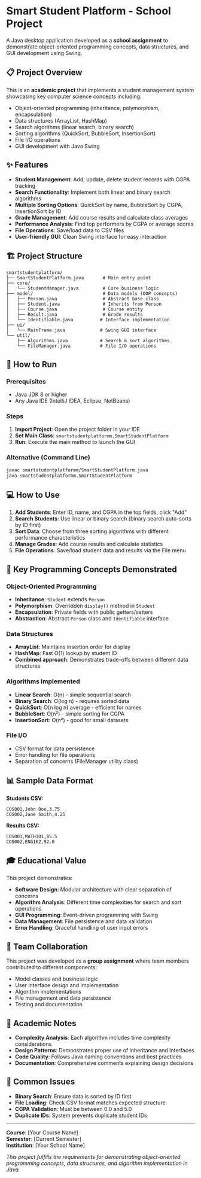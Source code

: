 # Smart Student Platform - School Project

A Java desktop application developed as a **school assignment** to demonstrate object-oriented programming concepts, data structures, and GUI development using Swing.

## 📋 Project Overview

This is an **academic project** that implements a student management system showcasing key computer science concepts including:

- Object-oriented programming (inheritance, polymorphism, encapsulation)
- Data structures (ArrayList, HashMap)
- Search algorithms (linear search, binary search)
- Sorting algorithms (QuickSort, BubbleSort, InsertionSort)
- File I/O operations
- GUI development with Java Swing

## ✨ Features

- **Student Management**: Add, update, delete student records with CGPA tracking
- **Search Functionality**: Implement both linear and binary search algorithms
- **Multiple Sorting Options**: QuickSort by name, BubbleSort by CGPA, InsertionSort by ID
- **Grade Management**: Add course results and calculate class averages
- **Performance Analysis**: Find top performers by CGPA or average scores
- **File Operations**: Save/load data to CSV files
- **User-friendly GUI**: Clean Swing interface for easy interaction

## 🏗️ Project Structure

```
smartstudentplatform/
├── SmartStudentPlatform.java       # Main entry point
├── core/
│   └── StudentManager.java         # Core business logic
├── model/                          # Data models (OOP concepts)
│   ├── Person.java                 # Abstract base class
│   ├── Student.java                # Inherits from Person
│   ├── Course.java                 # Course entity
│   ├── Result.java                 # Grade results
│   └── Identifiable.java          # Interface implementation
├── ui/
│   └── MainFrame.java             # Swing GUI interface
└── util/
    ├── Algorithms.java            # Search & sort algorithms
    └── FileManager.java           # File I/O operations
```

## 🚀 How to Run

### Prerequisites

- Java JDK 8 or higher
- Any Java IDE (IntelliJ IDEA, Eclipse, NetBeans)

### Steps

1. **Import Project**: Open the project folder in your IDE
2. **Set Main Class**: `smartstudentplatformm.SmartStudentPlatform`
3. **Run**: Execute the main method to launch the GUI

### Alternative (Command Line)

```bash
javac smartstudentplatformm/SmartStudentPlatform.java
java smartstudentplatformm.SmartStudentPlatform
```

## 💻 How to Use

1. **Add Students**: Enter ID, name, and CGPA in the top fields, click "Add"
2. **Search Students**: Use linear or binary search (binary search auto-sorts by ID first)
3. **Sort Data**: Choose from three sorting algorithms with different performance characteristics
4. **Manage Grades**: Add course results and calculate statistics
5. **File Operations**: Save/load student data and results via the File menu

## 🔧 Key Programming Concepts Demonstrated

### Object-Oriented Programming

- **Inheritance**: `Student` extends `Person`
- **Polymorphism**: Overridden `display()` method in `Student`
- **Encapsulation**: Private fields with public getters/setters
- **Abstraction**: Abstract `Person` class and `Identifiable` interface

### Data Structures

- **ArrayList**: Maintains insertion order for display
- **HashMap**: Fast O(1) lookup by student ID
- **Combined approach**: Demonstrates trade-offs between different data structures

### Algorithms Implemented

- **Linear Search**: O(n) - simple sequential search
- **Binary Search**: O(log n) - requires sorted data
- **QuickSort**: O(n log n) average - efficient for names
- **BubbleSort**: O(n²) - simple sorting for CGPA
- **InsertionSort**: O(n²) - good for small datasets

### File I/O

- CSV format for data persistence
- Error handling for file operations
- Separation of concerns (FileManager utility class)

## 📊 Sample Data Format

**Students CSV:**

```csv
COS001,John Doe,3.75
COS002,Jane Smith,4.25
```

**Results CSV:**

```csv
COS001,MATH101,85.5
COS002,ENG102,92.0
```

## 🎓 Educational Value

This project demonstrates:

- **Software Design**: Modular architecture with clear separation of concerns
- **Algorithm Analysis**: Different time complexities for search and sort operations
- **GUI Programming**: Event-driven programming with Swing
- **Data Management**: File persistence and data validation
- **Error Handling**: Graceful handling of user input errors

## 👥 Team Collaboration

This project was developed as a **group assignment** where team members contributed to different components:

- Model classes and business logic
- User interface design and implementation
- Algorithm implementations
- File management and data persistence
- Testing and documentation

## 📝 Academic Notes

- **Complexity Analysis**: Each algorithm includes time complexity considerations
- **Design Patterns**: Demonstrates proper use of inheritance and interfaces
- **Code Quality**: Follows Java naming conventions and best practices
- **Documentation**: Comprehensive comments explaining design decisions

## 🐛 Common Issues

- **Binary Search**: Ensure data is sorted by ID first
- **File Loading**: Check CSV format matches expected structure
- **CGPA Validation**: Must be between 0.0 and 5.0
- **Duplicate IDs**: System prevents duplicate student IDs

---

**Course**: [Your Course Name]  
**Semester**: [Current Semester]  
**Institution**: [Your School Name]

_This project fulfills the requirements for demonstrating object-oriented programming concepts, data structures, and algorithm implementation in Java._
